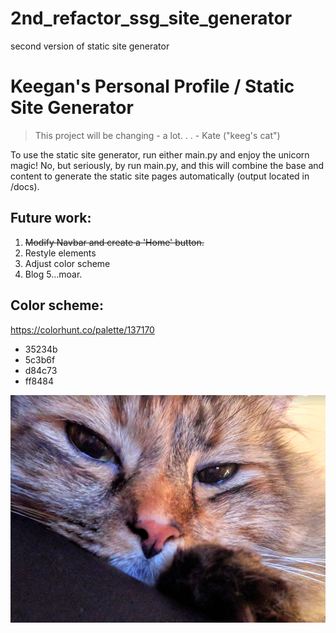 # 2nd_refactor_ssg_site_generator
second version of static site generator

# Keegan's Personal Profile / Static Site Generator

> This project will be changing - a lot. . . - Kate ("keeg's cat")

To use the static site generator, run either main.py and enjoy the unicorn magic! No, but seriously, by run main.py, and this will combine the base and content to generate the static site pages automatically (output located in /docs).

## Future work:
1. ~~Modify Navbar and create a 'Home' button.~~
2. Restyle elements
3. Adjust color scheme
4. Blog
5...moar.

## Color scheme: 
https://colorhunt.co/palette/137170
* 35234b
* 5c3b6f
* d84c73
* ff8484

![meow](kate.png)